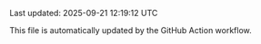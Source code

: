 Last updated: 2025-09-21 12:19:12 UTC

This file is automatically updated by the GitHub Action workflow.
